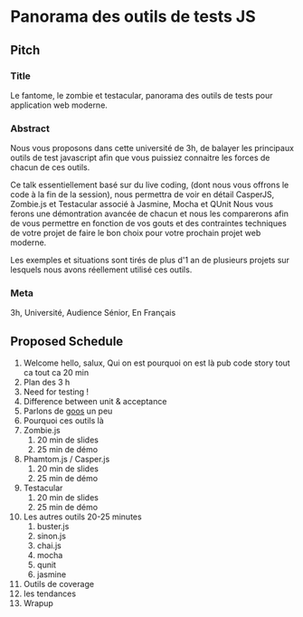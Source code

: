 # Panorama des outils de tests JS


## Pitch

### Title

Le fantome, le zombie et testacular, panorama des outils de tests pour application web moderne.

### Abstract

Nous vous proposons dans cette université de 3h, de balayer les principaux outils de test javascript afin que vous puissiez connaitre les forces de chacun de ces outils.

Ce talk essentiellement basé sur du live coding, (dont nous vous offrons le code à la fin de la session), nous permettra de voir en détail
CasperJS, Zombie.js et Testacular associé à Jasmine, Mocha et QUnit
Nous vous ferons une démontration avancée de chacun et nous les comparerons afin de vous permettre en fonction de vos gouts et des contraintes techniques de votre projet de faire le bon choix pour votre prochain projet web moderne.

Les exemples et situations sont tirés de plus d'1 an de plusieurs projets sur lesquels nous avons réellement utilisé ces outils.

### Meta

3h, Université, Audience Sénior, En Français



## Proposed Schedule

1. Welcome hello, salux, Qui on est pourquoi on est là pub code story tout ca tout ca 20 min
1. Plan des 3 h
1. Need for testing !
1. Difference between unit & acceptance
1. Parlons de [goos](http://www.growing-object-oriented-software.com/) un peu
1. Pourquoi ces outils là
1. Zombie.js
	1. 20 min de slides
	1. 25 min de démo
1. Phamtom.js / Casper.js
	1. 20 min de slides
	1. 25 min de démo
1. Testacular
	1. 20 min de slides
	1. 25 min de démo
1. Les autres outils 20-25 minutes
	1. buster.js
	2. sinon.js
	3. chai.js
	4. mocha
	5. qunit
	6. jasmine
2. Outils de coverage
1. les tendances
1. Wrapup

